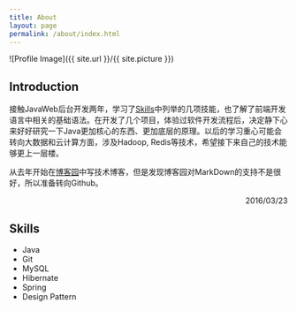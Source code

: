 ```yaml
---
title: About
layout: page
permalink: /about/index.html
---
```

![Profile Image]({{ site.url }}/{{ site.picture }})

## Introduction

接触JavaWeb后台开发两年，学习了[Skills](#skills)中列举的几项技能，也了解了前端开发语言中相关的基础语法。在开发了几个项目，体验过软件开发流程后，决定静下心来好好研究一下Java更加核心的东西、更加底层的原理。以后的学习重心可能会转向大数据和云计算方面，涉及Hadoop, Redis等技术，希望接下来自己的技术能够更上一层楼。

从去年开始在[博客园](http://www.cnblogs.com/)中写技术博客，但是发现博客园对MarkDown的支持不是很好，所以准备转向Github。


<p style="text-align:right">2016/03/23</p>

## Skills

- Java
- Git
- MySQL
- Hibernate
- Spring
- Design Pattern

<!-- 
<h2>Projects</h2>

<ul>
	<li><a href="https://github.com/">Lorem Lorem</a></li>
	<li><a href="https://github.com/">Ipsum Dolor</a></li>
	<li><a href="https://github.com/">Dolor Lorem</a></li>
</ul>
 -->